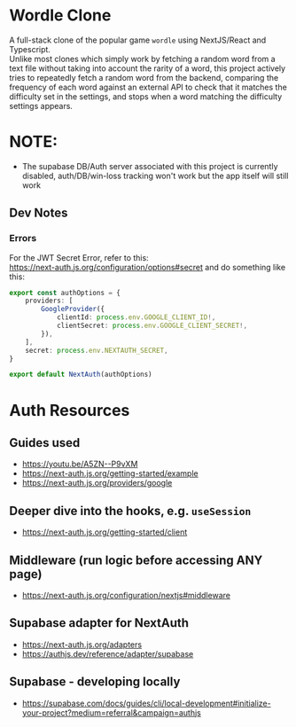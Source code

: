 # Wordle Clone

A full-stack clone of the popular game `wordle` using NextJS/React and Typescript.  
Unlike most clones which simply work by fetching a random word from a text file without taking into account the rarity of a word, this project actively tries to repeatedly fetch a random word from the backend, comparing the frequency of each word against an external API to check that it matches the difficulty set in the settings, and stops when a word matching the difficulty settings appears.

# NOTE:

-   The supabase DB/Auth server associated with this project is currently disabled, auth/DB/win-loss tracking won't work but the app itself will still work

## Dev Notes

### Errors

For the JWT Secret Error, refer to this:  
https://next-auth.js.org/configuration/options#secret
and do something like this:

```ts
export const authOptions = {
    providers: [
        GoogleProvider({
            clientId: process.env.GOOGLE_CLIENT_ID!,
            clientSecret: process.env.GOOGLE_CLIENT_SECRET!,
        }),
    ],
    secret: process.env.NEXTAUTH_SECRET,
}

export default NextAuth(authOptions)
```

# Auth Resources

## Guides used

-   https://youtu.be/A5ZN--P9vXM
-   https://next-auth.js.org/getting-started/example
-   https://next-auth.js.org/providers/google

## Deeper dive into the hooks, e.g. `useSession`

-   https://next-auth.js.org/getting-started/client

## Middleware (run logic before accessing ANY page)

-   https://next-auth.js.org/configuration/nextjs#middleware

## Supabase adapter for NextAuth

-   https://next-auth.js.org/adapters
-   https://authjs.dev/reference/adapter/supabase

## Supabase - developing locally

-   https://supabase.com/docs/guides/cli/local-development#initialize-your-project?medium=referral&campaign=authjs
